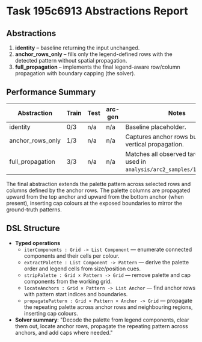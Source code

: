 # Task 195c6913 Abstractions Report

## Abstractions

1. **identity** – baseline returning the input unchanged.
2. **anchor_rows_only** – fills only the legend-defined rows with the detected pattern without spatial propagation.
3. **full_propagation** – implements the final legend-aware row/column propagation with boundary capping (the solver).

## Performance Summary

| Abstraction | Train | Test | arc-gen | Notes |
|-------------|-------|------|---------|-------|
| identity | 0/3 | n/a | n/a | Baseline placeholder. |
| anchor_rows_only | 1/3 | n/a | n/a | Captures anchor rows but misses vertical propagation. |
| full_propagation | 3/3 | n/a | n/a | Matches all observed targets; solver used in `analysis/arc2_samples/195c6913.py`. |

The final abstraction extends the palette pattern across selected rows and columns defined by the anchor rows. The palette columns are propagated upward from the top anchor and upward from the bottom anchor (when present), inserting cap colours at the exposed boundaries to mirror the ground-truth patterns.

## DSL Structure
- **Typed operations**
  - `iterComponents : Grid -> List Component` — enumerate connected components and their cells per colour.
  - `extractPalette : List Component -> Pattern` — derive the palette order and legend cells from size/position cues.
  - `stripPalette : Grid × Pattern -> Grid` — remove palette and cap components from the working grid.
  - `locateAnchors : Grid × Pattern -> List Anchor` — find anchor rows with pattern start indices and boundaries.
  - `propagatePattern : Grid × Pattern × Anchor -> Grid` — propagate the repeating palette across anchor rows and neighbouring regions, inserting cap colours.
- **Solver summary**: "Decode the palette from legend components, clear them out, locate anchor rows, propagate the repeating pattern across anchors, and add caps where needed." 
